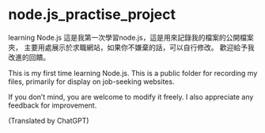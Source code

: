 # node.js_practise_project
 learning Node.js
 這是我第一次學習node.js，這是用來記錄我的檔案的公開檔案夾，
 主要用處展示於求職網站，如果你不嫌棄的話，可以自行修改。
 歡迎給予我改進的回饋。

This is my first time learning Node.js. This is a public folder for recording my files, primarily for display on job-seeking websites.

If you don’t mind, you are welcome to modify it freely. I also appreciate any feedback for improvement.

(Translated by ChatGPT)